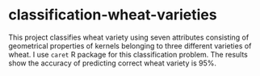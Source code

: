 # classification-wheat-varieties
This project classifies wheat variety using seven attributes consisting of geometrical properties of kernels belonging to three different varieties of wheat. I use `caret` R package for this classification problem. The results show the accuracy of predicting correct wheat variety is 95%.
